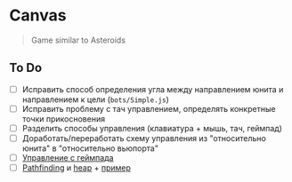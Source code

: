 # Canvas
> Game similar to Asteroids

## To Do
- [ ] Исправить способ определения угла между направлением юнита и направлением к цели (`bots/Simple.js`)
- [ ] Исправить проблему с тач управлением, определять конкретные точки прикосновения
- [ ] Разделить способы управления (клавиатура + мышь, тач, геймпад)
- [ ] Доработать/переработать схему управления из "относительно юнита" в "относительно вьюпорта"
- [ ] [Управление с геймпада](https://developer.mozilla.org/ru/docs/Web/API/Gamepad_API/Using_the_Gamepad_API)
- [ ] [Pathfinding](https://www.npmjs.com/package/pathfinding) и [heap](https://www.npmjs.com/package/heap) + [пример](http://qiao.github.io/PathFinding.js/visual/)
